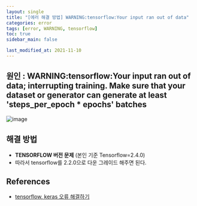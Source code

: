 ```yaml
---
layout: single
title: "[에러 해결 방법] WARNING:tensorflow:Your input ran out of data"
categories: error
tags: [error, WARNING, tensorflow]
toc: true
sidebar_main: false

last_modified_at: 2021-11-10
---
```


## 원인 : WARNING:tensorflow:Your input ran out of data; interrupting training. Make sure that your dataset or generator can generate at least 'steps_per_epoch * epochs' batches

![image](https://user-images.githubusercontent.com/78655692/141137542-8e133a8a-eb07-493c-9609-7c647f91ad65.png)

## 해결 방법

- **TENSORFLOW 버전 문제** (본인 기준 Tensorflow=2.4.0)
- 따라서 tensorflow를 2.2.0으로 다운 그레이드 해주면 된다. 

## References

- [tensorflow, keras 오류 해결하기](https://iambeginnerdeveloper.tistory.com/44)